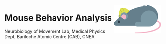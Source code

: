 <img align="right"
    src="mouse_behavior_analysis_logo.svg"
    alt="Mouse Behavior Analysis Logo"
    width="30%" />

# Mouse Behavior Analysis

Neurobiology of Movement Lab, Medical Physics Dept, Bariloche Atomic Centre (CAB), CNEA